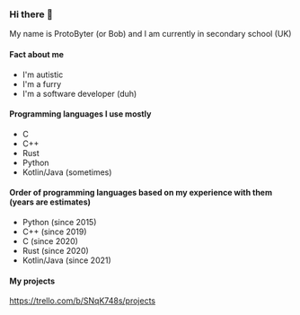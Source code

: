 ### Hi there :wave:

My name is ProtoByter (or Bob) and I am currently in secondary school (UK)

#### Fact about me
- I'm autistic
- I'm a furry
- I'm a software developer (duh)

#### Programming languages I use mostly
- C
- C++
- Rust
- Python
- Kotlin/Java (sometimes)

#### Order of programming languages based on my experience with them (years are estimates)
- Python (since 2015)
- C++ (since 2019)
- C (since 2020)
- Rust (since 2020)
- Kotlin/Java (since 2021)

#### My projects
https://trello.com/b/SNqK748s/projects

